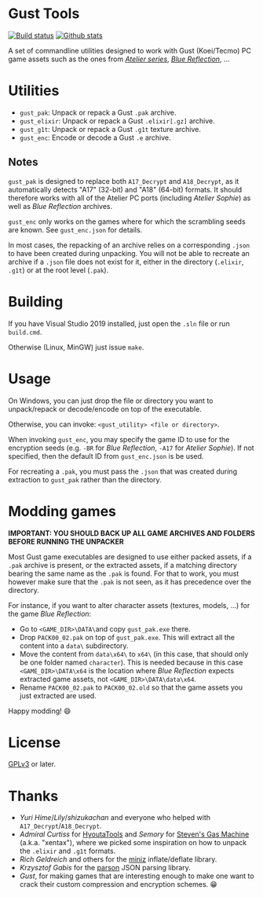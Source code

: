 # Gust Tools

[![Build status](https://img.shields.io/appveyor/ci/VitaSmith/gust-tools.svg?style=flat-square)](https://ci.appveyor.com/project/VitaSmith/gust-tools)
[![Github stats](https://img.shields.io/github/downloads/VitaSmith/gust_tools/total.svg?style=flat-square)](https://github.com/VitaSmith/gust_tools/releases)

A set of commandline utilities designed to work with Gust (Koei/Tecmo) PC game assets such as the ones from
[_Atelier series_](https://store.steampowered.com/search/?sort_by=Name_ASC&term=atelier&tags=122&category1=998),
[_Blue Reflection_](https://store.steampowered.com/app/658260/BLUE_REFLECTION__BLUE_REFLECTION/), ...

Utilities
=========

* `gust_pak`: Unpack or repack a Gust `.pak` archive.
* `gust_elixir`: Unpack or repack a Gust `.elixir[.gz]` archive.
* `gust_g1t`: Unpack or repack a Gust `.g1t` texture archive.
* `gust_enc`: Encode or decode a Gust `.e` archive.

Notes
-----

`gust_pak` is designed to replace both `A17_Decrypt` and `A18_Decrypt`, as it automatically detects "A17" (32-bit) and "A18" (64-bit) formats.
It should therefore works with all of the Atelier PC ports (including _Atelier Sophie_) as well as _Blue Reflection_ archives.

`gust_enc` only works on the games where for which the scrambling seeds are known. See `gust_enc.json` for details.

In most cases, the repacking of an archive relies on a corresponding `.json` to have been created during unpacking.
You will not be able to recreate an archive if a `.json` file does not exist for it, either in the directory (`.elixir`, `.g1t`)
or at the root level (`.pak`).

Building
========

If you have Visual Studio 2019 installed, just open the `.sln` file or run `build.cmd`.

Otherwise (Linux, MinGW) just issue `make`.

Usage
=====

On Windows, you can just drop the file or directory you want to unpack/repack or decode/encode on top of the executable.

Otherwise, you can invoke: `<gust_utility> <file or directory>`.

When invoking `gust_enc`, you may specify the game ID to use for the encryption seeds (e.g. `-BR` for _Blue Reflection_,
`-A17` for _Atelier Sophie_). If not specified, then the default ID from `gust_enc.json` is be used.

For recreating a `.pak`, you must pass the `.json` that was created during extraction to `gust_pak` rather than the directory.

Modding games
=============

**IMPORTANT: YOU SHOULD BACK UP ALL GAME ARCHIVES AND FOLDERS BEFORE RUNNING THE UNPACKER**

Most Gust game executables are designed to use either packed assets, if a `.pak` archive is present, or the extracted assets, if
a matching directory bearing the same name as the `.pak` is found. For that to work, you must however make sure that the `.pak`
is not seen, as it has precedence over the directory.

For instance, if you want to alter character assets (textures, models, ...) for the game _Blue Reflection_:
* Go to `<GAME_DIR>\DATA\`and copy `gust_pak.exe` there.
* Drop `PACK00_02.pak` on top of `gust_pak.exe`. This will extract all the content into a `data\` subdirectory.
* Move the content from `data\x64\` to `x64\` (in this case, that should only be one folder named `character`). This is needed
  because in this case `<GAME_DIR>\DATA\x64` is the location where _Blue Reflection_ expects extracted game assets, not
  `<GAME_DIR>\DATA\data\x64`.
* Rename `PACK00_02.pak` to `PACK00_02.old` so that the game assets you just extracted are used.

Happy modding! :smile:

License
=======

[GPLv3](https://www.gnu.org/licenses/gpl-3.0.html) or later.

Thanks
======

* _Yuri Hime_/_Lily_/_shizukachan_ and everyone who helped with `A17_Decrypt`/`A18_Decrypt`.
* _Admiral Curtiss_ for [HyoutaTools](https://github.com/AdmiralCurtiss/HyoutaTools/) and _Semory_ for
  [Steven's Gas Machine](http://sticklove.com/xnalara.org/viewtopic.php?f=17&t=1001) (a.k.a. "xentax"), where we picked some
  inspiration on how to unpack the `.elixir` and `.g1t` formats.
* _Rich Geldreich_ and others for the [miniz](https://github.com/richgel999/miniz) inflate/deflate library.
* _Krzysztof Gabis_ for the [parson](http://kgabis.github.com/parson/) JSON parsing library.
* _Gust_, for making games that are interesting enough to make one want to crack their custom compression and encryption schemes. :grin:
